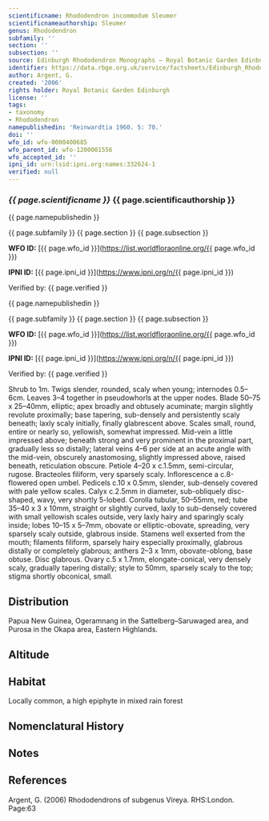 ```yaml
---
scientificname: Rhododendron incommodum Sleumer
scientificnameauthorship: Sleumer
genus: Rhododendron
subfamily: ''
section: ''
subsection: ''
source: Edinburgh Rhododendron Monographs – Royal Botanic Garden Edinburgh
identifier: https://data.rbge.org.uk/service/factsheets/Edinburgh_Rhododendron_Monographs.xhtml
author: Argent, G.
created: '2006'
rights holder: Royal Botanic Garden Edinburgh
license: ''
tags:
- taxonomy
- Rhododendron
namepublishedin: 'Reinwardtia 1960. 5: 70.'
doi: ''
wfo_id: wfo-0000400685
wfo_parent_id: wfo-1200001556
wfo_accepted_id: ''
ipni_id: urn:lsid:ipni.org:names:332624-1
verified: null
---
```

### _{{ page.scientificname }}_ {{ page.scientificauthorship }}
 {{ page.namepublishedin }}

{{ page.subfamily }} {{ page.section }} {{ page.subsection }}

**WFO ID:** [{{ page.wfo_id }}](https://list.worldfloraonline.org/{{ page.wfo_id }})

**IPNI ID:** [{{ page.ipni_id }}](https://www.ipni.org/n/{{ page.ipni_id }})

Verified by: {{ page.verified }}

 {{ page.namepublishedin }}

{{ page.subfamily }} {{ page.section }} {{ page.subsection }}

**WFO ID:** [{{ page.wfo_id }}](https://list.worldfloraonline.org/{{ page.wfo_id }})

**IPNI ID:** [{{ page.ipni_id }}](https://www.ipni.org/n/{{ page.ipni_id }})

Verified by: {{ page.verified }}



Shrub to 1m. Twigs slender, rounded, scaly when young; internodes 0.5–6cm. Leaves 3–4 together in pseudo­whorls at the upper nodes. Blade 50–75 x 25–40mm, elliptic; apex broadly and obtusely acuminate; margin slightly revolute proximally; base tapering, sub-densely and persistently scaly beneath; laxly scaly initially, finally glabrescent above. Scales small, round, entire or nearly so, yellowish, somewhat impressed. Mid-vein a little impressed above; beneath strong and very prominent in the proximal part, gradually less so distally; lateral veins 4–6 per side at an acute angle with the mid-vein, obscurely anastomosing, slightly impressed above, raised beneath, reticulation obscure. Petiole 4–20 x c.1.5mm, semi-circular, rugose. Bracteoles filiform, very sparsely scaly. Inflorescence a c.8-flowered open umbel. Pedicels c.10 x 0.5mm, slender, sub-densely covered with pale yellow scales. Calyx c.2.5mm in diameter, sub-obliquely disc-shaped, wavy, very shortly 5-lobed. Corolla tubular, 50–55mm, red; tube 35–40 x 3 x 10mm, straight or slightly curved, laxly to sub-densely covered with small yellowish scales outside, very laxly hairy and sparingly scaly inside; lobes 10–15 x 5–7mm, obovate or elliptic-obovate, spreading, very sparsely scaly outside, glabrous inside. Stamens well exserted from the mouth; filaments filiform, sparsely hairy especially proximally, glabrous distally or completely glabrous; anthers 2–3 x 1mm, obovate-oblong, base obtuse. Disc glabrous. Ovary c.5 x 1.7mm, elongate-conical, very densely scaly, gradually tapering distally; style to 50mm, sparsely scaly to the top; stigma shortly obconical, small.

## Distribution
Papua New Guinea, Ogeramnang in the Sattelberg–Saruwaged area, and Purosa in the Okapa area, Eastern Highlands.

## Altitude


## Habitat
Locally common, a high epiphyte in mixed rain forest

## Nomenclatural History

                       
## Notes


## References

Argent, G. (2006) Rhododendrons of subgenus Vireya. RHS:London. Page:63
